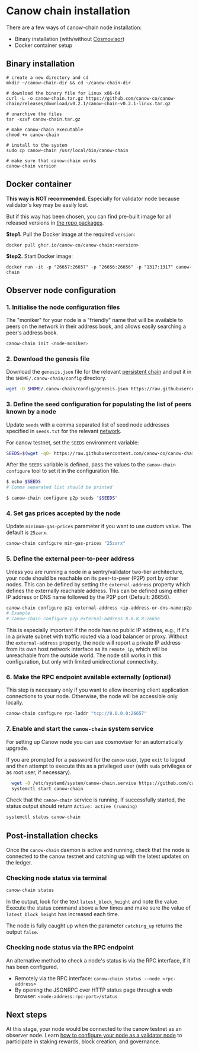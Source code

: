 # Canow chain installation

There are a few ways of canow-chain node installation:

* Binary installation (with/without [Cosmovisor](https://docs.cosmos.network/main/tooling/cosmovisor))
* Docker container setup

## Binary installation

```commandline
# create a new directory and cd
mkdir ~/canow-chain-dir && cd ~/canow-chain-dir

# download the binary file for Linux x86-64
curl -L -o canow-chain.tar.gz https://github.com/canow-co/canow-chain/releases/download/v0.2.1/canow-chain-v0.2.1-linux.tar.gz

# unarchive the files
tar -xzvf canow-chain.tar.gz

# make canow-chain executable
chmod +x canow-chain

# install to the system
sudo cp canow-chain /usr/local/bin/canow-chain

# make sure that canow-chain works
canow-chain version
```

## Docker container

**This way is NOT recommended**. Especially for validator node because validator's key may be easily lost. 

But if this way has been chosen, you can find pre-built image for all released versions in [the repo packages](https://github.com/canow-co/canow-chain/pkgs/container/canow-chain). 

**Step1.** Pull the Docker image at the required `version`:

```commandline
docker pull ghcr.io/canow-co/canow-chain:<version>
```

**Step2.** Start Docker image:

```commandline
docker run -it -p "26657:26657" -p "26656:26656" -p "1317:1317" canow-chain
```


## Observer node configuration


### 1. Initialise the node configuration files

The "moniker" for your node is a "friendly" name that will be available to peers on the network in their address book, and allows easily searching a peer's address book.

   ```bash
   canow-chain init <node-moniker>
   ```

### 2. Download the genesis file

   Download the `genesis.json` file for the relevant [persistent chain](https://github.com/canow-co/canow-chain/tree/main/networks/) and put it in the `$HOME/.canow-chain/config` directory.

   ```bash
   wget -O $HOME/.canow-chain/config/genesis.json https://raw.githubusercontent.com/canow-co/canow-chain/main/networks/testnet/genesis.json
   ```

### 3. Define the seed configuration for populating the list of peers known by a node

   Update `seeds` with a comma separated list of seed node addresses specified in `seeds.txt` for the relevant [network](https://github.com/canow-co/canow-chain/tree/main/networks/).

   For canow testnet, set the `SEEDS` environment variable:

   ```bash
   SEEDS=$(wget -qO- https://raw.githubusercontent.com/canow-co/canow-chain/main/networks/testnet/seeds.txt)
   ```

   After the `SEEDS` variable is defined, pass the values to the `canow-chain configure` tool to set it in the configuration file.

   ```bash
   $ echo $SEEDS
   # Comma separated list should be printed
   
   $ canow-chain configure p2p seeds "$SEEDS"
   ```

### 4. Set gas prices accepted by the node

   Update `minimum-gas-prices` parameter if you want to use custom value. The default is `25zarx`.

   ```bash
   canow-chain configure min-gas-prices "25zarx"
   ```

### 5. Define the external peer-to-peer address

   Unless you are running a node in a sentry/validator two-tier architecture, your node should be reachable on its peer-to-peer (P2P) port by other nodes. This can be defined by setting the `external-address` property which defines the externally reachable address. This can be defined using either IP address or DNS name followed by the P2P port (Default: 26656).

   ```bash
   canow-chain configure p2p external-address <ip-address-or-dns-name:p2p-port>
   # Example
   # canow-chain configure p2p external-address 8.8.8.8:26656
   ```

   This is especially important if the node has no public IP address, e.g., if it's in a private subnet with traffic routed via a load balancer or proxy. Without the `external-address` property, the node will report a private IP address from its own host network interface as its `remote_ip`, which will be unreachable from the outside world. The node still works in this configuration, but only with limited unidirectional connectivity.

### 6. Make the RPC endpoint available externally (optional)

This step is necessary only if you want to allow incoming client application connections to your node. Otherwise, the node will be accessible only locally.

```bash
canow-chain configure rpc-laddr "tcp://0.0.0.0:26657"
 ```

### 7. Enable and start the `canow-chain` system service

For setting up Canow node you can use cosmoviser for an automatically upgrade.

If you are prompted for a password for the `canow` user, type `exit` to logout and then attempt to execute this as a privileged user (with `sudo` privileges or as root user, if necessary).

```bash
  wget -O /etc/systemd/system/canow-chain.service https://github.com/canow-co/canow-chain/releases/download/v0.2.1/cosmovisor.service
  systemctl start canow-chain
```

Check that the `canow-chain` service is running. If successfully started, the status output should return `Active: active (running)`

```bash
systemctl status canow-chain
```

## Post-installation checks

Once the `canow-chain` daemon is active and running, check that the node is connected to the canow testnet and catching up with the latest updates on the ledger.

### Checking node status via terminal

```bash
canow-chain status
```

In the output, look for the text `latest_block_height` and note the value. Execute the status command above a few times and make sure the value of `latest_block_height` has increased each time.

The node is fully caught up when the parameter `catching_up` returns the output `false`.

### Checking node status via the RPC endpoint

An alternative method to check a node's status is via the RPC interface, if it has been configured.

* Remotely via the RPC interface: `canow-chain status --node <rpc-address>`
* By opening the JSONRPC over HTTP status page through a web browser: `<node-address:rpc-port>/status`

## Next steps

At this stage, your node would be connected to the canow testnet as an observer node. Learn [how to configure your node as a validator node](validator-creation.md) to participate in staking rewards, block creation, and governance.

